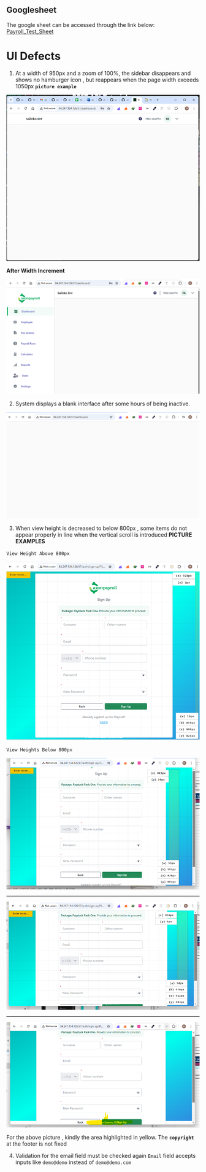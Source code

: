 ## Googlesheet

The google sheet can be accessed through the link below:
[Payroll_Test_Sheet](https://docs.google.com/spreadsheets/d/1ucM5NW_IjGLFmBphRdC8HCT1lATnbPYiFu-02cNmtY0/edit?usp=sharing)

# UI Defects

1. At a width of 950px and a zoom of 100%, the sidebar disappears and shows no hamburger icon , but reappears when the page width exceeds 1050px
 **`picture example`**

 ![no sidebar](test-images/no_sidebar.png)

 **After Width Increment**

 ![sidebar visible](./test-images/sidebar.png)

2. System displays a blank interface after some hours of being inactive.

![blank on reload](./test-images/reload_blank.png)

3. When view height is decreased to below 800px , some items do not appear properly in line when the vertical scroll is introduced
**PICTURE EXAMPLES**

`View Height Above 800px`

![normal](./test-images/normal_view_height.png)

`View Heights Below 800px`

![1](./test-images/abnormal_view.png)

---
![2](./test-images/abnormal_view2.png)

---
![3](./test-images/abnormal_view3.png)

For the above picture , kindly the area highlighted in yellow.
The **`copyright`** at the footer is not fixed

4. Validation for the email field must be checked again
`Email` field accepts inputs like `demo@demo` instead of `demo@demo.com`
